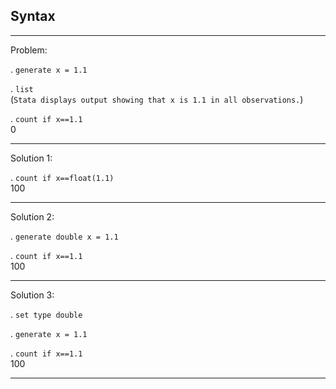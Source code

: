 ## Syntax

------------------------------------------------------------------------

Problem:

. `generate x = 1.1`

. `list`  
(`Stata displays output showing that x is 1.1 in all observations.`)

. `count if x==1.1`  
0

------------------------------------------------------------------------

Solution 1:

. `count if x==float(1.1)`  
100

------------------------------------------------------------------------

Solution 2:

. `generate double x = 1.1`

. `count if x==1.1`  
100

------------------------------------------------------------------------

Solution 3:

. `set type double`

. `generate x = 1.1`

. `count if x==1.1`  
100

------------------------------------------------------------------------
